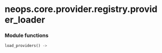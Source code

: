# neops.core.provider.registry.provider_loader
### Module functions
```python
load_providers() -> 
```
